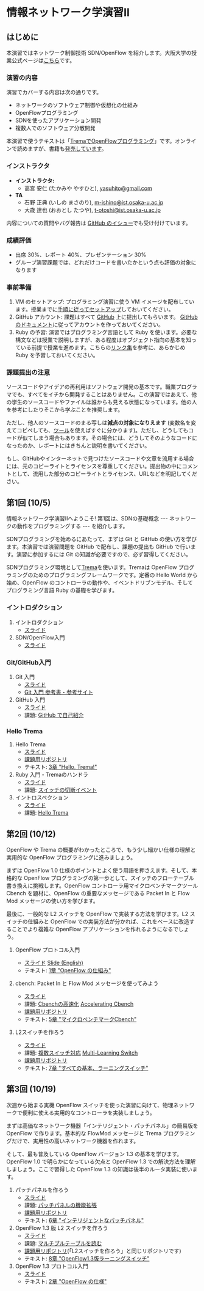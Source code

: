 # 情報ネットワーク学演習II

## はじめに

本演習ではネットワーク制御技術 SDN/OpenFlow を紹介します。大阪大学の授業公式ページは[こちら](http://www.ane.cmc.osaka-u.ac.jp/~hasegawa/mdwiki/mdwiki.html#!lectures/ein2-2016.md)です。

### 演習の内容

演習でカバーする内容は次の通りです。

* ネットワークのソフトウェア制御や仮想化の仕組み
* OpenFlowプログラミング
* SDNを使ったアプリケーション開発
* 複数人でのソフトウェア分散開発

本演習で使うテキストは「[TremaでOpenFlowプログラミング](http://yasuhito.github.io/trema-book/)」です。オンラインで読めますが、書籍も[発売しています](https://www.amazon.co.jp/dp/4774179833/)。

### インストラクタ

* **インストラクタ:**
  * 高宮 安仁 (たかみや やすひと), [yasuhito@gmail.com](mailto:yasuhito@gmail.com)
* **TA**
  * 石野 正典 (いしの まさのり), [m-ishino@ist.osaka-u.ac.jp](mailto:m-ishino@ist.osaka-u.ac.jp)
  * 大歳 達也 (おおとし たつや), [t-otoshi@ist.osaka-u.ac.jp](mailto:t-otoshi@ist.osaka-u.ac.jp)

内容についての質問やバグ報告は [GitHub のイシュー](https://github.com/advanced-js/syllabus/issues)でも受け付けています。

### 成績評価

* 出席 30%、レポート 40%、プレゼンテーション 30%
* グループ演習課題では、どれだけコードを書いたかという点も評価の対象になります

### 事前準備

1. VM のセットアップ:
   プログラミング演習に使う VM イメージを配布しています。授業までに[手順に従ってセットアップ](https://github.com/handai-trema/deck/blob/develop/week1/VM.md)しておいてください。
2. GitHub アカウント:
   課題はすべて [GitHub](https://github.com/) 上に提出してもらいます。
   [GitHubのドキュメント](https://help.github.com/articles/signing-up-for-a-new-github-account/)に従ってアカウントを作っておいてください。
3. Ruby の予習:
   演習ではプログラミング言語として Ruby を使います。必要な構文などは授業で説明しますが、ある程度はオブジェクト指向の基本を知っている前提で授業を進めます。こちらの[リンク集](https://github.com/handai-trema/deck/blob/develop/week1/ruby.md)を参考に、あらかじめ Ruby を予習しておいてください。

### 課題提出の注意

ソースコードやアイデアの再利用はソフトウェア開発の基本です。職業プログラマでも、すべてをイチから開発することはありません。この演習ではあえて、他の学生のソースコードやファイルは誰からも見える状態になっています。他の人を参考にしたりそこから学ぶことを推奨します。

ただし、他人のソースコードのまる写しは**減点の対象になりえます** (変数名を変えてコピペしても、[ツール](https://github.com/seattlerb/flay)を使えばすぐに分かります)。ただし、どうしてもコードが似てしまう場合もあります。その場合には、どうしてそのようなコードになったのか、レポートにはきちんと説明を書いてください。

もし、GitHubやインターネットで見つけたソースコードや文章を流用する場合には、元のコピーライトとライセンスを尊重してください。提出物の中にコメントとして、流用した部分のコピーライトとライセンス、URLなどを明記してください。

## 第1回 (10/5)

情報ネットワーク学演習IIへようこそ! 第1回は、SDNの基礎概念 --- ネットワークの動作をプログラミングする --- を紹介します。

SDNプログラミングを始めるにあたって、まずは Git と GitHub の使い方を学びます。本演習では演習問題を GitHub で配布し、課題の提出も GitHub で行います。演習に参加するには Git の知識が必要ですので、必ず習得してください。

SDNプログラミング環境として[Trema](https://github.com/handai-trema/self_intro)を使います。Tremaは OpenFlow プログラミングのためのプログラミングフレームワークです。定番の Hello World から始め、OpenFlow のコントローラの動作や、イベントドリブンモデル、そしてプログラミング言語 Ruby の基礎を学びます。

### イントロダクション

1. イントロダクション
   - [スライド](http://handai-trema.github.io/deck/week1/sdn_course_intro.pdf)
2. SDN/OpenFlow入門
   - [スライド](http://handai-trema.github.io/deck/week1/sdn_intro.pdf)

### Git/GitHub入門

1. Git 入門
   - [スライド](http://handai-trema.github.io/deck/week1/git.html#1)
   - [Git 入門 参考書・参考サイト](https://github.com/handai-trema/deck/blob/develop/week1/git.md)
2. GitHub 入門
   - [スライド](http://handai-trema.github.io/deck/week1/github.html#1)
   - 課題: [GitHub で自己紹介](https://github.com/handai-trema/self_intro)

### Hello Trema

1. Hello Trema
   - [スライド](http://handai-trema.github.io/deck/week1/hello_trema.pdf)
   - [課題用リポジトリ](https://classroom.github.com/assignment-invitations/1432105c8d4577dee37a0e001de48830)
   - テキスト: [3章 "Hello, Trema!"](http://yasuhito.github.io/trema-book/#hello_trema)
2. Ruby 入門・Tremaのハンドラ
   - [スライド](http://handai-trema.github.io/deck/week1/ruby_intro.pdf)
   - 課題: [スイッチの切断イベント](https://github.com/handai-trema/deck/blob/develop/week1/assignment_bye_switch.md)
3. イントロスペクション
   - [スライド](http://handai-trema.github.io/deck/week1/ruby_introspection.pdf)
   - 課題: [Hello Trema](https://github.com/handai-trema/deck/blob/develop/week1/assignment_hello_trema.md)


## 第2回 (10/12)

OpenFlow や Trema の概要がわかったところで、もう少し細かい仕様の理解と実用的な OpenFlow プログラミングに進みましょう。

まずは OpenFlow 1.0 仕様のポイントとよく使う用語を押さえます。そして、本格的な OpenFlow プログラミングの第一歩として、スイッチのフローテーブル書き換えに挑戦します。OpenFlow コントローラ用マイクロベンチマークツール Cbench を題材に、OpenFlow の重要なメッセージである Packet In と Flow Mod メッセージの使い方を学びます。

最後に、一般的な L2 スイッチを OpenFlow で実装する方法を学びます。L2 スイッチの仕組みと OpenFlow での実装方法が分かれば、これをベースに改造することでより複雑な OpenFlow アプリケーションを作れるようになるでしょう。

1. OpenFlow プロトコル入門
   - [スライド](http://handai-trema.github.io/deck/week2/open_flow.pdf) [Slide (English)](http://handai-trema.github.io/deck/week2/open_flow_english.pdf)
   - テキスト: [1章 "OpenFlow の仕組み"](http://yasuhito.github.io/trema-book/#how_does_openflow_work)

2. cbench: Packet In と Flow Mod メッセージを使ってみよう
   - [スライド](http://handai-trema.github.io/deck/week2/cbench.pdf)
   - 課題: [Cbenchの高速化](https://github.com/handai-trema/deck/blob/develop/week2/assignment_cbench.md) [Accelerating Cbench](https://github.com/handai-trema/deck/blob/develop/week2/assignment_cbench_english.md)
   - [課題用リポジトリ](https://classroom.github.com/assignment-invitations/d8e5b9494f8c31c2de889464b6ab4038)
   - テキスト: [5章 "マイクロベンチマークCbench"](http://yasuhito.github.io/trema-book/#cbench)

3. L2スイッチを作ろう
   - [スライド](http://handai-trema.github.io/deck/week2/learning_switch.pdf)
   - 課題: [複数スイッチ対応](https://github.com/handai-trema/deck/blob/develop/week2/assignment_learning_switch.md) [Multi-Learning Switch](https://github.com/handai-trema/deck/blob/develop/week2/assignment_learning_switch_english.md)
   - [課題用リポジトリ](https://classroom.github.com/assignment-invitations/12547fca10261e602080952dff521266)
   - テキスト: [7章 "すべての基本、ラーニングスイッチ"](http://yasuhito.github.io/trema-book/#learning_switch)


## 第3回 (10/19)

次週から始まる実機 OpenFlow スイッチを使った演習に向けて、物理ネットワークで便利に使える実用的なコントローラを実装しましょう。

まずは高価なネットワーク機器「インテリジェント・パッチパネル」の簡易版を OpenFlow で作ります。基本的な FlowMod メッセージと Trema プログラミングだけで、実用性の高いネットワーク機器を作れます。

そして、最も普及している OpenFlow バージョン 1.3 の基本を学びます。OpenFlow 1.0 で明らかになっている欠点と OpenFlow 1.3 での解決方法を理解しましょう。ここで習得した OpenFlow 1.3 の知識は後半のルータ実装に使います。


1. パッチパネルを作ろう
   - [スライド](http://handai-trema.github.io/deck/week3/patch_panel.pdf)
   - 課題: [パッチパネルの機能拡張](https://github.com/handai-trema/deck/blob/develop/week3/assignment_patch_panel.md)
   - [課題用リポジトリ](https://classroom.github.com/assignment-invitations/bbb97d7a62c248e391ab75fef095402c)
   - テキスト: [6章 "インテリジェントなパッチパネル"](http://yasuhito.github.io/trema-book/#patch_panel)
2. OpenFlow 1.3 版 L2 スイッチを作ろう
   - [スライド](http://handai-trema.github.io/deck/week3/learning_switch13.pdf)
   - 課題: [マルチプルテーブルを読む](https://github.com/handai-trema/deck/blob/develop/week3/assignment_learning_switch13.md)
   - [課題用リポジトリ](https://classroom.github.com/assignment-invitations/12547fca10261e602080952dff521266)(「L2スイッチを作ろう」と同じリポジトリです)
   - テキスト: [8章 "OpenFlow1.3版ラーニングスイッチ"](http://yasuhito.github.io/trema-book/#learning_switch13)
3. OpenFlow 1.3 プロトコル入門
   - [スライド](http://handai-trema.github.io/deck/week3/open_flow13.pdf)
   - テキスト: [2章 "OpenFlow の仕様"](http://yasuhito.github.io/trema-book/#openflow_spec)
